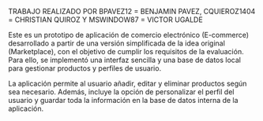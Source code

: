 TRABAJO REALIZADO POR BPAVEZ12 = BENJAMIN PAVEZ, CQUIEROZ1404 = CHRISTIAN QUIROZ Y MSWINDOW87 = VICTOR UGALDE

Este es un prototipo de aplicación de comercio electrónico (E-commerce) desarrollado a partir de una versión simplificada de la idea original (Marketplace), con el objetivo de cumplir los requisitos de la evaluación. Para ello, se implementó una interfaz sencilla y una base de datos local para gestionar productos y perfiles de usuario.

La aplicación permite al usuario añadir, editar y eliminar productos según sea necesario. Además, incluye la opción de personalizar el perfil del usuario y guardar toda la información en la base de datos interna de la aplicación.
